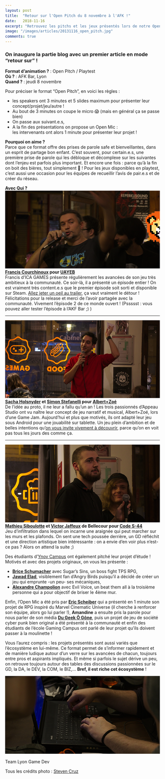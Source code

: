 ```yaml
---
layout: post
title:  "Retour sur l'Open Pitch du 8 novembre à l'AFK !"
date:   2018-11-16
excerpt: "Retrouvez les pitchs et les jeux présentés lors de notre Open Pitch #3 du 8 novembre 2018"
image: "/images/articles/20131116_open_pitch.jpg"
comments: true 
---
```


### On inaugure la partie blog avec un premier article en mode “retour sur” !

**Format d’animation ?** : Open Pitch / Playtest   
**Où ?** : AFK Bar, Lyon  
**Quand ?** : jeudi 8 novembre

Pour préciser le format “Open Pitch”, en voici les règles :
* les speakers ont 3 minutes et 5 slides maximum pour présenter leur concept/projet/jeu/autre !  
* Au bout de 3 minutes on coupe le micro 😱 (mais en général ça se passe bien)  
* On passe aux suivant.e.s,  
* A la fin des présentations on propose un Open Mic :   
les intervenants ont alors 1 minute pour présenter leur projet !

**Pourquoi on aime ?**  
Parce que ce format offre des prises de parole safe et bienveillantes, dans un esprit de partage bon enfant. C’est souvent, pour certain.e.s, une première prise de parole qui les débloque et décomplexe sur les suivantes dont l’enjeu est parfois plus important. Et encore une fois : parce qu’à la fin on boit des bières, tout simplement 🍻 ! 
Pour les jeux disponibles en playtest, c’est aussi une occasion pour les équipes de recueillir l’avis de pair.e.s et de créer du réseau. 

**Avec Qui ?**  
 ![Francis](/images/articles/20131116_open_pitch-francis.png)  
**[Francis Courchinoux](https://www.linkedin.com/in/fcourchinoux/) pour [UAYEB](https://store.steampowered.com/app/589220/UAYEB_The_Dry_Land__Episode_1/)**  
Francis d’ICA GAMES présente régulièrement les avancées de son jeu très ambitieux à la communauté. Ce soir-là, il a présenté un épisode entier ! On est vraiment très content.e.s que le premier épisode soit sorti et disponible sur Steam. [Allez jeter un oeil au trailer](https://youtu.be/-A8pjicFS1Q), ça vaut vraiment le détour ! Félicitations pour la release et merci de l’avoir partagée avec la communauté. Vivement l’épisode 2 de ce monde ouvert ! (Pssssst : vous pouvez aller tester l’épisode à l’AKF Bar ;) )  

----------------
  
![Sacha](/images/articles/20131116_open_pitch-sacha.png)  
**[Sacha Holsnyder](https://www.linkedin.com/in/sacha-holsnyder-417a67aa/) et [Simon Stefanelli](https://www.linkedin.com/in/stefanellisimon/) pour [Albert+Zoé](http://www.appeau.studio/)**  
De l’idée au proto, il ne leur a fallu qu’un an ! Les trois passionnés d’Appeau Studio ont vu naître leur concept de jeu narratif et musical, Albert+Zoé, lors d’une Game Jam. Aujourd’hui et plus que motivés, ils ont adapté leur jeu sous Android pour une jouabilité sur tablette. Un jeu plein d’ambition et de belles intentions qu’[on vous invite vivement à découvrir](https://twitter.com/appeau_studio), parce qu’on en voit pas tous les jours des comme ça.

----------------

![Mathieu et Victor](/images/articles/20131116_open_pitch-matt-vic.png)  
**[Mathieu Siboulotte](https://www.linkedin.com/in/mathieu-siboulotte-22419091/) et [Victor Jaffeux](https://www.linkedin.com/in/victor-jaffeux-53117814a/) de Bellecour pour [Code S-44](https://youtu.be/hmF4hWoXxEI)**  
Jeu d’infiltration dans lequel on incarne une araignée qui peut marcher sur les murs et les plafonds. On sent une tech poussée derrière, un GD réfléchit et une direction artistique bien intéressante : on a envie d’en voir plus n’est-ce pas ? Alors on attend la suite ;) 



Des étudiants d’[Ynov Campus](https://www.ynov.com/campus/lyon/) ont également pitché leur projet d’étude ! Motivés et avec des projets originaux, on vous les présente :  
* **[Brice Schumacher](https://www.linkedin.com/in/brice-schumacher/)** avec Sugar’s Sins, un boss fight TPS RPG,  
* **[Jawad Elad](https://www.linkedin.com/in/jawad-elad-849480165/)**, visiblement fan d’Angry Birds puisqu’il a décidé de créer un jeu qui emprunte -un peu- ses mécaniques,  
* **[Alexandre Champolion](https://www.linkedin.com/in/alexandre-champolion-375a81a4/)** avec Evil Voice, un beat them all à la troisième personne qui a pour objectif de briser le 4ème mur.  

Enfin, l’Open Mic a été pris par **[Eric Scheiber](https://www.linkedin.com/in/eric-scheiber-98a37968/)** qui a présenté en 1 minute son projet de RPG inspiré du Marvel Cinematic Universe (il cherche à renforcer son équipe, alors go lui parler !), **Amandine** a ensuite pris la parole pour nous parler de son média **[Du Geek Ô Gône](https://www.facebook.com/dugeekogone/?hc_location=ufi)**, puis un projet de jeu de société cyber punk bien original a été présenté à la communauté et enfin des étudiants de l’école Gaming Campus ont parlé de leur projet qu’ils doivent passer à la moulinette !

Vous l’aurez compris : les projets présentés sont aussi variés que l’écosystème en lui-même. Ce format permet de s’informer rapidement et de manière ludique autour d’un verre sur les avancées de chacun, toujours entre pros et aspirants impliqués. Et même si parfois le sujet dérive un peu, on retrouve toujours autour des tables des discussions passionnées sur le GD, la DA, le DEV, la COM, le BIZ,... **Bref, il est riche cet écosystème** !     

![Bryan](/images/articles/20131116_open_pitch-bryan.png)   


Team Lyon Game Dev

Tous les crédits photo : [Steven Cruz](https://www.linkedin.com/in/steven-cruz-a53a7443/)
